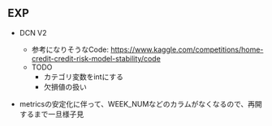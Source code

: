 ## EXP

- DCN V2
    - 参考になりそうなCode: https://www.kaggle.com/competitions/home-credit-credit-risk-model-stability/code
    - TODO
      - カテゴリ変数をintにする
      - 欠損値の扱い

- metricsの安定化に伴って、WEEK_NUMなどのカラムがなくなるので、再開するまで一旦様子見

